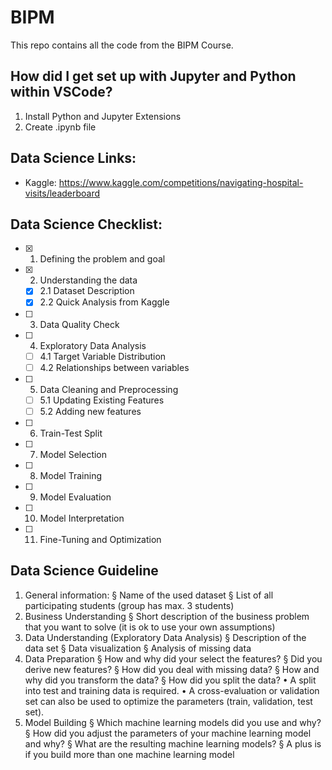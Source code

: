 # BIPM

This repo contains all the code from the BIPM Course.

## How did I get set up with Jupyter and Python within VSCode?

1. Install Python and Jupyter Extensions
2. Create .ipynb file

## Data Science Links:
- Kaggle: https://www.kaggle.com/competitions/navigating-hospital-visits/leaderboard

## Data Science Checklist:

- [x] 1. Defining the problem and goal
- [x] 2. Understanding the data
  - [x] 2.1 Dataset Description
  - [x] 2.2 Quick Analysis from Kaggle
- [ ] 3. Data Quality Check
- [ ] 4. Exploratory Data Analysis
  - [ ] 4.1 Target Variable Distribution 
  - [ ] 4.2 Relationships between variables
- [ ] 5. Data Cleaning and Preprocessing
  - [ ] 5.1 Updating Existing Features
  - [ ] 5.2 Adding new features
- [ ] 6. Train-Test Split
- [ ] 7. Model Selection
- [ ] 8. Model Training
- [ ] 9. Model Evaluation
- [ ] 10. Model Interpretation
- [ ] 11. Fine-Tuning and Optimization

## Data Science Guideline

1. General information:
  § Name of the used dataset
  § List of all participating students (group has max. 3 students)
2. Business Understanding
§ Short description of the business problem that you want to solve (it is ok to use
your own assumptions)
3. Data Understanding (Exploratory Data Analysis)
§ Description of the data set
§ Data visualization
§ Analysis of missing data
4. Data Preparation
§ How and why did your select the features?
§ Did you derive new features?
§ How did you deal with missing data?
§ How and why did you transform the data?
§ How did you split the data?
• A split into test and training data is required.
• A cross-evaluation or validation set can also be used to optimize the
parameters (train, validation, test set).
5. Model Building
§ Which machine learning models did you use and why?
§ How did you adjust the parameters of your machine learning model and why?
§ What are the resulting machine learning models?
§ A plus is if you build more than one machine learning model
